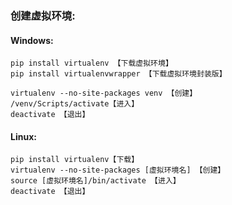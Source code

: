 ### 创建虚拟环境:

#### Windows:

```
pip install virtualenv 【下载虚拟环境】
pip install virtualenvwrapper 【下载虚拟环境封装版】

virtualenv --no-site-packages venv 【创建】
/venv/Scripts/activate【进入】
deactivate 【退出】
```

#### Linux:

```
pip install virtualenv【下载】
virtualenv --no-site-packages [虚拟环境名] 【创建】
source [虚拟环境名]/bin/activate 【进入】
deactivate 【退出】
```





